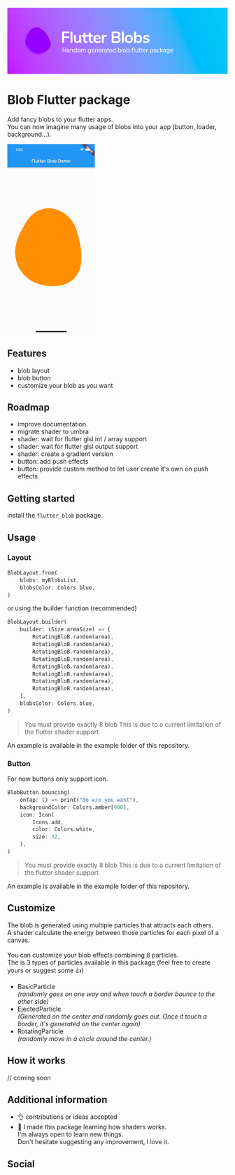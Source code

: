 <p>
<img src="docs/title.png"/>
</p>

# Blob Flutter package
Add fancy blobs to your flutter apps. <br>
You can now imagine many usage of blobs into your app (button, loader, background...).

<img src="docs/gifs/blob_demo2.gif" width="200px"/>

## Features
- blob layout
- blob button
- customize your blob as you want

## Roadmap 
- improve documentation
- migrate shader to umbra 
- shader: wait for flutter glsl int / array support
- shader: wait for flutter glsl output support 
- shader: create a gradient version
- button: add push effects
- button: provide custom method to let user create it's own on push effects

## Getting started
install the `flutter_blob` package.

## Usage
### Layout

```dart
BlobLayout.from(
    blobs: myBlobsList,
    blobsColor: Colors.blue,
)
```

or using the builder function (recommended)
```dart
BlobLayout.builder(
    builder: (Size areaSize) => [
        RotatingBloB.random(area),
        RotatingBloB.random(area),
        RotatingBloB.random(area),
        RotatingBloB.random(area),
        RotatingBloB.random(area),
        RotatingBloB.random(area),
        RotatingBloB.random(area),
        RotatingBloB.random(area),
    ],
    blobsColor: Colors.blue,
)
```
> You must provide exactly 8 blob
> This is due to a current limitation of the flutter shader support

An example is available in the example folder of this repository.

### Button
For now buttons only support icon. 

```dart
BlobButton.bouncing(
    onTap: () => print("do w/e you want"),
    backgroundColor: Colors.amber[900],
    icon: Icon(
        Icons.add,
        color: Colors.white,
        size: 32,
    ),
)
```

> You must provide exactly 8 blob
> This is due to a current limitation of the flutter shader support

An example is available in the example folder of this repository.

## Customize
The blob is generated using multiple particles that attracts each others. <br>
A shader calculate the energy between those particles for each pixel of a canvas. <br>
<br>
You can customize your blob effects combining 8 particles.
<br>
The is 3 types of particles available in this package (feel free to create yours or suggest some 👍)
- BasicParticle <br>
*(randomly goes on one way and when touch a border bounce to the other side)*
- EjectedParticle <br>
*(Generated on the center and randomly goes out. Once it touch a border, it's generated on the center again)*
- RotatingParticle <br>
*(randomly move in a circle around the center.)*

## How it works
// coming soon


## Additional information
- 👌 contributions or ideas accepted
- 🤝 I made this package learning how shaders works. <br> 
I'm always open to learn new things. <br>
Don't hesitate suggesting any improvement, I love it. 
## Social


